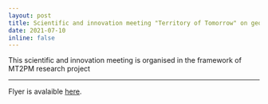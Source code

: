 ```yaml
---
layout: post
title: Scientific and innovation meeting "Territory of Tomorrow" on geolocalized digital information and tourist attendance in Normandie, September 10, 2021, Port Center Le Havre 
date: 2021-07-10
inline: false
---
```


This scientific and innovation meeting is organised in the framework of MT2PM research project 

***

Flyer is avalaible [here](https://cyrillebertelle.github.io/cyrillebertelleWP/assets/pdf/plaquette_MT2PM_territoires_de_demain_vdef.pdf).

